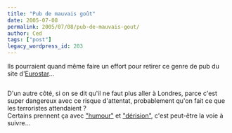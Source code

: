 ```yaml
---
title: "Pub de mauvais goût"
date: 2005-07-08
permalink: 2005/07/08/pub-de-mauvais-gout/
author: Ced
tags: ["post"]
legacy_wordpress_id: 203
---
```


Ils pourraient quand même faire un effort pour retirer ce genre de pub du site d'<a href="http://www.eurostar.com/dynamic/_SvBoExpressBookingTerm?_TMS=1120821706344&amp;_DLG=SvBoExpressBookingTerm&amp;_LANG=FR&amp;_AGENCY=ESTAR" hreflang="fr">Eurostar</a>...

[<img src="https://64k.be/wp-content/uploads/2006/actu/eurostar.gif" alt="" />](http://www.eurostar.com/dynamic/_SvBoExpressBookingTerm?_TMS=1120821706344&amp;_DLG=SvBoExpressBookingTerm&amp;_LANG=FR&amp;_AGENCY=ESTAR)

<!-- excerpt -->

D'un autre côté, si on se dit qu'il ne faut plus aller à Londres, parce c'est super dangereux avec ce risque d'attentat, probablement qu'on fait ce que les terroristes attendaient ?<br />
Certains prennent ça avec ["humour"](http://www.courrierinternational.com/dessins/dessin.asp?obj_id=53327) et ["dérision"](http://3couleurs.blogspot.com/2005/07/explosions-londres.html), c'est peut-être la voie à suivre...
